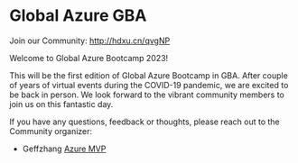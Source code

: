 # Global Azure GBA

Join our Community: http://hdxu.cn/qvgNP

Welcome to Global Azure Bootcamp 2023!

This will be the first edition of Global Azure Bootcamp in GBA. After couple of years of virtual events during the COVID-19 pandemic, we are excited to be back in person. We look forward to the vibrant community members to join us on this fantastic day.

 
If you have any questions, feedback or thoughts, please reach out to the Community organizer:

* Geffzhang [Azure MVP](zsygz@hotmail.com) 